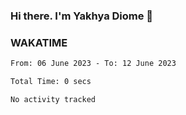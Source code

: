 ### Hi there. I'm Yakhya Diome 👋

### WAKATIME
<!--START_SECTION:waka-->

```txt
From: 06 June 2023 - To: 12 June 2023

Total Time: 0 secs

No activity tracked
```

<!--END_SECTION:waka-->
